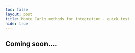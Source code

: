 ```yaml
---
toc: false
layout: post
title: Monte Carlo methods for integration - quick test
hide: true
---
```


## Coming soon....

